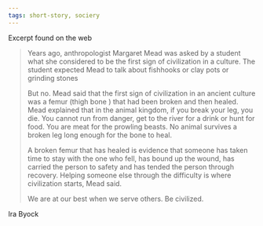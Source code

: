 ```yaml
---
tags: short-story, sociery
---
```


Excerpt found on the web

> Years ago, anthropologist Margaret Mead was asked by a student what she considered to be the first sign of civilization in a culture. The student expected Mead to talk about fishhooks or clay pots or grinding stones
>
> But no. Mead said that the first sign of civilization in an ancient culture was a femur (thigh bone ) that had been broken and then healed. Mead explained that in the animal kingdom, if you break your leg, you die. You cannot run from danger, get to the river for a drink or hunt for food. You are meat for the prowling beasts. No animal survives a broken leg long enough for the bone to heal.
>
> A broken femur that has healed is evidence that someone has taken time to stay with the one who fell, has bound up the wound, has carried the person to safety and has tended the person through recovery. Helping someone else through the difficulty is where civilization starts, Mead said.
>
> We are at our best when we serve others. Be civilized.

Ira Byock